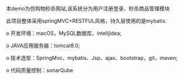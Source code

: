 本demo为仿购物秒杀网站,该系统分为用户注册登录、秒杀商品管理模块

此项目整体采用springMVC+RESTFUL风格，持久层使用的是mybatis.

o 开发环境：macOS，MySQL数据库，intelljIdea;

o JAVA应用服务器：tomcat8.0;

o 技术选型：SpringMvc、mybatis、Jsp、ajax、bootstrap，git，maven;

o 代码质量控制：sonarQube

